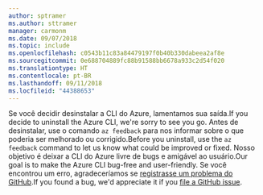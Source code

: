 ```yaml
---
author: sptramer
ms.author: sttramer
manager: carmonm
ms.date: 09/07/2018
ms.topic: include
ms.openlocfilehash: c0543b11c83a84479197f0b40b330dabeea2af8e
ms.sourcegitcommit: 0e688704889fc88b91588bb6678a933c2d54f020
ms.translationtype: HT
ms.contentlocale: pt-BR
ms.lasthandoff: 09/11/2018
ms.locfileid: "44388653"
---
```

<span data-ttu-id="b7d79-101">Se você decidir desinstalar a CLI do Azure, lamentamos sua saída.</span><span class="sxs-lookup"><span data-stu-id="b7d79-101">If you decide to uninstall the Azure CLI, we're sorry to see you go.</span></span> <span data-ttu-id="b7d79-102">Antes de desinstalar, use o comando `az feedback` para nos informar sobre o que poderia ser melhorado ou corrigido.</span><span class="sxs-lookup"><span data-stu-id="b7d79-102">Before you uninstall, use the `az feedback` command to let us know what could be improved or fixed.</span></span> <span data-ttu-id="b7d79-103">Nosso objetivo é deixar a CLI do Azure livre de bugs e amigável ao usuário.</span><span class="sxs-lookup"><span data-stu-id="b7d79-103">Our goal is to make the Azure CLI bug-free and user-friendly.</span></span> <span data-ttu-id="b7d79-104">Se você encontrou um erro, agradeceríamos se [registrasse um problema do GitHub](https://github.com/Azure/azure-cli/issues).</span><span class="sxs-lookup"><span data-stu-id="b7d79-104">If you found a bug, we'd appreciate it if you [file a GitHub issue](https://github.com/Azure/azure-cli/issues).</span></span>
